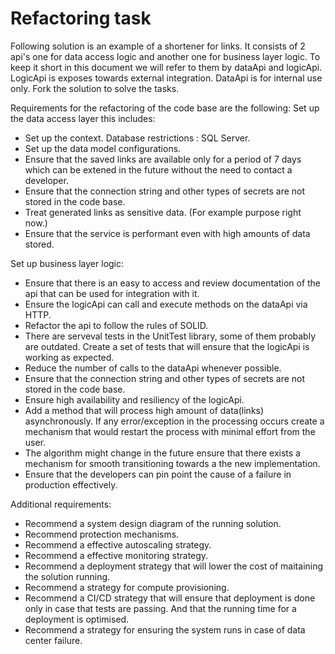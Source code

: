 # Refactoring task

Following solution is an example of a shortener for links.
It consists of 2 api's one for data access logic and another one for business layer logic.
To keep it short in this document we will refer to them by dataApi and logicApi.
LogicApi is exposes towards external integration. DataApi is for internal use only.
Fork the solution to solve the tasks.


Requirements for the refactoring of the code base are the following:
Set up the data access layer this includes:
- Set up the context. Database restrictions : SQL Server.
- Set up the data model configurations.
- Ensure that the saved links are available only for a period of 7 days which can be extened in the future without the need to contact a developer. 
- Ensure that the connection string and other types of secrets are not stored in the code base.
- Treat generated links as sensitive data. (For example purpose right now.)
- Ensure that the service is performant even with high amounts of data stored.

Set up business layer logic:
- Ensure that there is an easy to access and review documentation of the api that can be used for integration with it.
- Ensure the logicApi can call and execute methods on the dataApi via HTTP.
- Refactor the api to follow the rules of SOLID.
- There are serveval tests in the UnitTest library, some of them probably are outdated. Create a set of tests that will ensure that the logicApi is working as expected.
- Reduce the number of calls to the dataApi whenever possible.
- Ensure that the connection string and other types of secrets are not stored in the code base.
- Ensure high availability and resiliency of the logicApi.
- Add a method that will process high amount of data(links) asynchronously. If any error/exception in the processing occurs create a mechanism that would restart the process with minimal effort from the user.
- The algorithm might change in the future ensure that there exists a mechanism for smooth transitioning towards a the new implementation.
- Ensure that the developers can pin point the cause of a failure in production effectively.


Additional requirements:

- Recommend a system design diagram of the running solution.
- Recommend protection mechanisms.
- Recommend a effective autoscaling strategy.
- Recommend a effective monitoring strategy.
- Recommend a deployment strategy that will lower the cost of maitaining the solution running.
- Recommend a strategy for compute provisioning.
- Recommend a CI/CD strategy that will ensure that deployment is done only in case that tests are passing. And that the running time for a deployment is optimised.
- Recommend a strategy for ensuring the system runs in case of data center failure.


